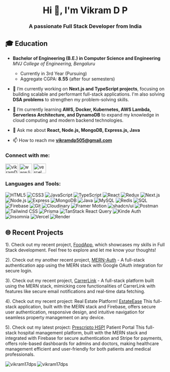 <h1 align="center">Hi 👋, I'm Vikram D P</h1>
<h3 align="center">A passionate Full Stack Developer from India</h3>

## 🎓 Education

- **Bachelor of Engineering (B.E.) in Computer Science and Engineering**  
  *MVJ College of Engineering, Bengaluru*  
  - Currently in 3rd Year (Pursuing)  
  - Aggregate CGPA: **8.55** (after four semesters)  

- 🔭 I’m currently working on **Next.js and TypeScript projects**, focusing on building scalable and performant full-stack applications. I'm also solving **DSA problems** to strengthen my problem-solving skills.

- 🌱 I’m currently learning **AWS, Docker, Kubernetes, AWS Lambda, Serverless Architecture, and DynamoDB** to expand my knowledge in cloud computing and modern backend technologies.

- 💬 Ask me about **React, Node.js, MongoDB, Express.js, Java**

- 📫 How to reach me **vikramdp505@gmail.com**

<h3 align="left">Connect with me:</h3>
<p align="left">
<a href="https://x.com/VikramDp2" target="blank"><img align="center" src="https://raw.githubusercontent.com/rahuldkjain/github-profile-readme-generator/master/src/images/icons/Social/twitter.svg" alt="vikramDp2" height="30" width="40" /></a>
<a href="https://www.linkedin.com/in/vikram-d-p-20053127b/" target="blank"><img align="center" src="https://raw.githubusercontent.com/rahuldkjain/github-profile-readme-generator/master/src/images/icons/Social/linked-in-alt.svg" alt="www.linkedin.com/in/vikram-d-p-20053127b/" height="30" width="40" /></a>
<a href="https://vercel.com/vikram17dps-projects" target="blank"><img align="center" src="https://www.vectorlogo.zone/logos/vercel/vercel-icon.svg" alt="vercel" height="30" width="40" /></a>
</p>

<h3 align="left">Languages and Tools:</h3>

![HTML5](https://img.shields.io/badge/HTML5-E34F26?style=for-the-badge&logo=html5&logoColor=white)
![CSS3](https://img.shields.io/badge/CSS3-1572B6?style=for-the-badge&logo=css3&logoColor=white)
![JavaScript](https://img.shields.io/badge/JavaScript-F7DF1E?style=for-the-badge&logo=javascript&logoColor=black)
![TypeScript](https://img.shields.io/badge/TypeScript-3178C6?style=for-the-badge&logo=typescript&logoColor=white)
![React](https://img.shields.io/badge/React-61DAFB?style=for-the-badge&logo=react&logoColor=black)
![Redux](https://img.shields.io/badge/Redux-764ABC?style=for-the-badge&logo=redux&logoColor=white)
![Next.js](https://img.shields.io/badge/Next.js-000000?style=for-the-badge&logo=nextdotjs&logoColor=white)
![Node.js](https://img.shields.io/badge/Node.js-339933?style=for-the-badge&logo=nodedotjs&logoColor=white)
![Express](https://img.shields.io/badge/Express-000000?style=for-the-badge&logo=express&logoColor=white)
![MongoDB](https://img.shields.io/badge/MongoDB-47A248?style=for-the-badge&logo=mongodb&logoColor=white)
![Java](https://img.shields.io/badge/Java-007396?style=for-the-badge&logo=java&logoColor=white)
![MySQL](https://img.shields.io/badge/MySQL-4479A1?style=for-the-badge&logo=mysql&logoColor=white)
![Redis](https://img.shields.io/badge/Redis-DC382D?style=for-the-badge&logo=redis&logoColor=white)
![SQL](https://img.shields.io/badge/SQL-003B57?style=for-the-badge&logo=sql&logoColor=white)
![Firebase](https://img.shields.io/badge/Firebase-FFCA28?style=for-the-badge&logo=firebase&logoColor=black)
![Git](https://img.shields.io/badge/Git-F05032?style=for-the-badge&logo=git&logoColor=white)
![Cloudinary](https://img.shields.io/badge/Cloudinary-3448C5?style=for-the-badge&logo=cloudinary&logoColor=white)
![Framer Motion](https://img.shields.io/badge/Framer%20Motion-0055FF?style=for-the-badge&logo=framer&logoColor=white)
![shadcn/ui](https://img.shields.io/badge/shadcn%2Fui-000000?style=for-the-badge&logo=ui&logoColor=white)
![Postman](https://img.shields.io/badge/Postman-FF6C37?style=for-the-badge&logo=postman&logoColor=white)
![Tailwind CSS](https://img.shields.io/badge/Tailwind%20CSS-38B2AC?style=for-the-badge&logo=tailwind-css&logoColor=white)
![Prisma](https://img.shields.io/badge/Prisma-2D3748?style=for-the-badge&logo=prisma&logoColor=white)
![TanStack React Query](https://img.shields.io/badge/TanStack%20React%20Query-FF4154?style=for-the-badge&logo=react-query&logoColor=white)
![Kinde Auth](https://img.shields.io/badge/Kinde%20Auth-000000?style=for-the-badge&logo=kinde&logoColor=white)
![Insomnia](https://img.shields.io/badge/Insomnia-5849BE?style=for-the-badge&logo=insomnia&logoColor=white)
![Vercel](https://img.shields.io/badge/Vercel-000000?style=for-the-badge&logo=vercel&logoColor=white)
![Render](https://img.shields.io/badge/Render-46E3B7?style=for-the-badge&logo=render&logoColor=white)
<!--![Docker](https://img.shields.io/badge/Docker-2496ED?style=for-the-badge&logo=docker&logoColor=white)-->

<h4>

## 🌐 Recent Projects

1). Check out my recent project, [FoodApp](https://food-app-drab-ten.vercel.app/), which showcases my skills in Full Stack development. Feel free to explore and let me know your thoughts!

2). Check out my another recent project, [MERN-Auth](https://mern-authproject.onrender.com/) - A full-stack authentication app using the MERN stack with Google OAuth integration for secure login.

3). Check out my recent project, [CarrerLink](https://carrerlink.onrender.com/login) - A full-stack platform built using the MERN stack, mimicking core functionalities of CarrerLink with features like secure email notifications and real-time data fetching.

4). Check out my recent project: Real Estate Platform! [EstateEase](https://mern-estate-project1.onrender.com/) This full-stack application, built with the MERN stack and Firebase, offers secure user authentication, responsive design, and intuitive navigation for seamless property management on any device.

5). Check out my latest project: [Prescripto HSP!](https://pre-scripto-hopso-frontend.vercel.app/) Patient Portal This full-stack hospital management platform, built with the MERN stack and integrated with Firebase for secure authentication and Stripe for payments, offers role-based dashboards for admins and doctors, making healthcare management efficient and user-friendly for both patients and medical professionals.

</h4>

<p><img align="left" src="https://github-readme-stats.vercel.app/api/top-langs?username=vikram17dp&show_icons=true&locale=en&layout=compact" alt="vikram17dps" /></p>

<p><img align="center" src="https://github-readme-streak-stats.herokuapp.com/?user=vikram17dp&" alt="vikram17dps" /></p>
